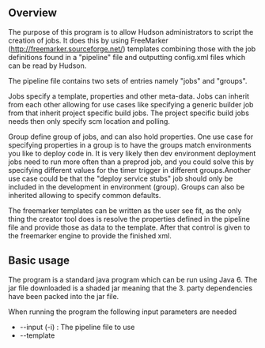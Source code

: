 Overview
---------
The purpose of this program is to allow Hudson administrators to script the creation of jobs. It does this by using 
FreeMarker (http://freemarker.sourceforge.net/) templates combining those with the job definitions 
found in a "pipeline" file and outputting config.xml files which can be read by Hudson.

The pipeline file contains two sets of entries namely "jobs" and "groups". 

Jobs specify a template, properties and other meta-data. Jobs can inherit from each other allowing for 
use cases like specifying a generic builder job from that inherit project specific build jobs. The project specific 
build jobs needs then only specify scm location and polling.

Group define group of jobs, and can also hold properties. One use case for specifying properties in a group is to 
have the groups match environments you like to deploy code in. It is very likely then dev environment deployment jobs
need to run more often than a preprod job, and you could solve this by specifying different values for the timer trigger 
in different groups.Another use case could be that the "deploy service stubs" job should only be included in the development 
in environment (group). Groups can also be inherited allowing to specify common defaults.

The freemarker templates can be written as the user see fit, as the only thing the creator tool does is resolve the 
properties defined in the pipeline file and provide those as data to the template. After that control is given 
to the freemarker engine to provide the finished xml.

Basic usage
-----------

The program is a standard java program which can be run using Java 6. The jar file downloaded is a shaded jar meaning 
that the 3. party dependencies have been packed into the jar file. 

When running the program the following input parameters are needed

*   --input (-i) <pipeline file>: The pipeline file to use 
*   --template <template dir>: The directory where all templates are stored. paths to templates are 
    evaluated from here.
*   --output (-o) <output directory>: All finished files will be written here
*   --group (-g) <name>: The group of jobs to create config files for.

Once the program is started it does the following steps:

1.  Load the pipeline file
2.  Build the effective group definition by resolving any inheritance
3.  For each job included build the effective jobs based on the inheritance
4.  For each job apply any global properties specified in the group from step 2
5.  For each job apply any job specific properties specified in the group from step 2
6.  For each job build datamodel from properties, call freemarker and save the xml

The output is placed in the output directory and follows the format ${output.basedir}/${resolved.jobname}/config.xml. 
This format allows you to specify a hudson jbos folder (${HUDSON_HOME}/jobs/) directly and hudson will pick up new jobs 
when it reloads the configuration.

Integration with Hudson
------------------------


Defining pipelines
------------------
Pipeline definitions are written in XML (more formats coming later)

**Overall structure**

```xml 
<?xml version="1.0" encoding="UTF-8"?>
<ns1:pipeline xmlns:ns1='hudsonci.jobcreator.v1'>
  <name>example</name>
  <groups>
    <group>
      ...group definition...
    </group>
  </groups>
  <jobs>
    <job>
      ...job definition...
    </job>
  </jobs>  
</ns1:pipeline>
```
*  name: name of the pipeline, can be used as part of the resolved job name

**Job definition**

```xml 
<job name="example-jooname" template="example-template.ftl">
  <inherit>
    <job>example-other-job</job>
    <job>example-other-job</job>
  </inherit>    
  <downstream>
    <job>example-other-job</job>
  </downstream>
  <propertyset>
    <property propagation="..." merge="..." name="example-property-name">example-property-value</property>
  </propertyset>
</job>
```

*  name: The name of the job
*  template (Optional): The template to use, if not specified an inherited value is expected
*  inherit (Optional): Contains a list list of jobs to inherit values from processed in the order given
*  downstream (Optional): List of jobs which are downstream from this job (inside hudson job flow). this value is 
   available to the template. See "Advanced usage" for when to use
*  Propertyset (Optional): list of properties defined for this job
*  Propagation (Optional): how the property propagates to upstream/downstream jobs (See "Advanced usage")
*  Merge (Optional): How properties are merged during propagation (See "Advanced usage")

**Group definition**

```xml 
<group name="example-name" pattern="${pipeline}_${group}_${job}">
  <inherit>
    <group>example-other-group</group> 
  </inherit>
  <include>
    <job>example-jobname</job>
  </include> 
  <exclude>
    <job>example-jobname</job>
  </exclude>
  <propertyset job="job2">
    <property propagation="..." merge="..." name="example-property-name">example-property-value</property>
  </propertyset> 
  <propertyset>
    <property propagation="..." merge="..." name="example-property-name">example-property-value</property>
  </propertyset> 
 </group>

```

*  name: The name of the group
*  pattern (Optional): The pattern to use for resolved job names.The 3 tokens shown are replaced with the name of the 
   pipeline, active group and active job respectivaly. if not specified an inherited value is expected
*  inherit (Optional): Contains a list list of groups to inherit values from processed in the order given
*  Include (Optional): List of jobs to include
*  Exclude (Optional): List of jobs to exclude.The exclude takes precedence over include.However the handling of 
   include/exclude happen on every step in the inheritance chain so if a parent has excluded a job a child can re-include it.
*  Propertyset (Optional): list of properties defined for this group. If job attribute is not present properties are applied 
   to all jobs, otherwise only to the job specified.
*  Propagation (Optional): how the property propagates to upstream/downstream jobs (See "Advanced usage")
*  Merge (Optional): How properties are merged during propagation (See "Advanced usage")


Using FreeMarker
----------------

How you name the properties has an effect on how the datamodel is presented to the template. To put it simply 
the property is split into element with every "." (dot character). Parent elements are added as hashes (java.util.Map) 
and the leaf element is added as a string (java.lang.String). 

This split does pose a restriction since a element cannot both be a String and an container i.e. the having both "git.repo" 
and "git.repo.branch" is illegal as repo would be both. On the other hand it helps in other situations e.g. image the these 
properties are defined "scm.git.repo" + "scm.git.branch", now we can do <#if scm.git??>.... print git segment </#if> or
we can do other collection handling 

When using import directive remember that the path is evaluated from the template root dir, not the location of the 
current template.

The tool also creates some special properties

*   import.pipeline.name: Name of the pipeline as per pipeline xml
*   import.group.name: Name of the group being imported
*   import.jobs: comma separated list of all the jobs being imported
*   import.job.name: Name of job as per pipeline definition
*   import.job.resolvedname: Full name of the job as per the pattern defined for the group.
*   import.job.upstream: comma separated list of jobs which are upstream from the current job based on the downstream
    definition in the pipeline xml. Note only jobs being imported are included.
*   import.job.downstream: comma separated list of jobs which are upstream from the current job based on the downstream
    definition in the pipeline xml. Note only jobs being imported are included.
*   import.time: Data and time in human readable format of when the import was run

Advanced topics: Upstream/Downstream jobs
-----------------------------------------
The downstream notation on a job specification can be used to dynamically create a list of downstream/upstream jobs
based on the active set of jobs being imported. A classical example is a deploy step in different environments. Assume 
the following set of hudson jobs

* Deploy trigger job (no-op job used to start the actual deploy jobs in sync and concurrently)
* Deploy frontend
* Deploy backend
* Deploy stubs (Stubbing tool to stub away 3.party runtime dependencies to other systems)
* test trigger job (called by join plugin from deploy trigger job)

In most environments you only want the first 3 jobs, but in development you want them all. So you define a group for prod 
like configuration and one for dev configuration. In the template for the deploy trigger job there is a xml fragment for 
triggering the downstream jobs, and in the test trigger job there is a segment for copying deploy result from the 
individual deploy jobs.

If we don't use the downstream functionality, then we would need to define a property and manually ensure that it has
the right list of jobs in each environment and there would be no consistency check by the tool.

If we use the downstream job notation where deploy trigger list all 3 deploy jobs, and each of the deploy jobs list the 
test trigger jobs, the template would be able to use the properties import.job.upstream + import.job.downstream knowing
it only contained the jobs loaded this environment (group).

*Note:* The downstream notation has no impact on which jobs are loaded or any affect on the templates except from where 
they reference the special properties.

Advanced topics: Properties propagation
----------------------------------------

Propagation of properties is a way to specify a property on a job but also have it apply for upstream or downstream jobs.
Assuming the following job chain A -> B -> C -> D and we have a job parameter for specifying full or partial deployment.
In this case we could specify the following properties in the pipeline specification

*   On the "D" job : <property name="deployment.type">partial</property>
*   On the "C" job : <property propagation="upstream" name="deployment.type">full</property>

The propagation attribute can take the following values

* none: indicate that if this property has been defined with a upstream/downstream propagation in another job, the 
  propagation will stop at this job.
* continue (default): indicate that if this property has been defined with a upstream/downstream propagation 
  in another job, the  propagation will continue.
* upstream: indicate that this property should be propagated to all upstream jobs
* downstream: indicate that this property should be propagated to all downstream jobs

the merging attribute is used when handling the "conflict" of propagation seeing the same property. It can
take the following values:

* skip: Skip this job and don't use the propagated value.
* replace (default): Use the propagated value instead of the specified value
* append: append the propagated value to the end of the specified value with comma as a separator.
* prefix: prepend the propagated value to the beginning of the specified value with comma as a separator.
* list: build a comma separated list

The best way to illustrate how this conflict handling is done is by example. Continuing from the previous example, let us
assume that the property is also specified for the B job, thus giving

*   On the "D" job : <property name="deployment.type">partial</property>
*   On the "C" job : <property propagation="upstream" name="deployment.type">full</property>
*   On the "B" job : <property propagation="????" merge="????" name="deployment.type">partial</property> 

First thing to do is look at how the value of the propagation attribute on job B changes things.

* upstream or downstream: The current propagation from "C" job is stopped before any merging is done
* none: the propagation from "C" is stopped but property is merged according to the merge value
* continue: the propagation from "C" will continue to job "A" and the property is merged according to the merge value

Secondly the merge value does changes the effective value of "deployment.type" on job be to:

* skip: partial (the specified value on job B is not touched) 
* replace: full (the specified value on job B is replaced)
* append: partial,full (appends the propagated value)
* prefix: full,partial (prepends the propagated value)

*Note* if there is multiple paths from one job to another e.g. via a diamond shaped job graph, no guarantees are made with
regards to the order.

*Note* Currently downstream propagated properties are evaluated before upstream, but that is a implementation detail,
which you should not rely on

Real world examples
--------------------


